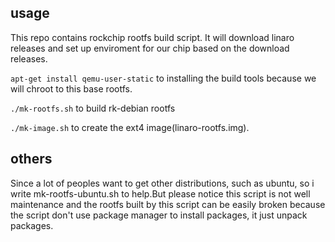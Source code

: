 ## usage
This repo contains rockchip rootfs build script. It will download linaro releases and set up enviroment for our chip based on the download releases.


`apt-get install qemu-user-static` to installing the build tools because we will chroot to this base rootfs.

`./mk-rootfs.sh` to build rk-debian rootfs

`./mk-image.sh` to create the ext4 image(linaro-rootfs.img).


## others
Since a lot of peoples want to get other distributions, such as ubuntu, so i write mk-rootfs-ubuntu.sh to help.But please notice this script is not well maintenance and the rootfs built by this script can be easily broken because the script don't use package manager to install packages, it just unpack packages.